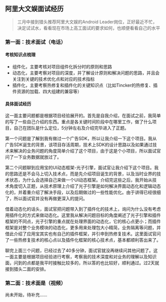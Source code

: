 ## 阿里大文娱面试经历    
> 三月中接到猎头推荐阿里大文娱的Android Leader岗位，正好最近不忙，决定试试水，看看现在市场上高工面试的要求如何，也顺便看看自己的水平

### 第一面：技术面试（电话）
#### 考核知识点梳理
- 组件化，主要考核对项目组件化拆分时的原则和思路
- 动态化，主要考察对项目的深度，并了解设计原则和解决问题的思路，并且会关注到关键的技术优化点和对应的技术指标    
- 插件化，主要考察热修复和插件化的关键知识点（比如Tincker的热修复、插件资源的加载、四大组建的兼容等） 

#### 具体面试经历    
这一面主要问题都是根据项目经验展开的。首先是自我介绍，在面试之前，我简单的写了一些自己介绍的东西。重点是各关键时间阶段中在哪里工作，做了什么项目，自己在团队是什么定位，5分钟左右及介绍完毕进入了正题。    

第一个问题是了解到我有做过一个广告SDK，所以让我介绍一下这个项目。我从广告SDK诞生的背景，该项目存活周期，技术上SDK的设计思路以及如果通过技术来解决的业务问题的角度简单介绍了这个项目，由于这是个小项目，所以面试官问了一下业务数据就放过了。    

第二个问题聊到应用宝的UI动态框架-光子引擎，面试官让我介绍下这个项目。我的思路还是不会马上切入技术点，而是先介绍项目诞生的背景，以及当时业界的技术状态，为什么会选择自己来做一个UI动态框架。介绍完这些之后，我开始从技术角度切入正题，从技术原理上介绍了光子引擎是如何解决界面动态化和逻辑动态化的，并着重介绍了解决手段，以及后期做过的一些性能优化。由于讲得已经很细了，所以面试官并没有再做更深入的提问。    

借着动态化的话头，面试官把问题带入到了插件化的技术上，询问为什么没有考虑用插件化的方式来做动态化。这里我从解决问题目标的角度阐述了光子引擎和插件框架的不同点，光子引擎的重点就在处理界面的动态化，它的核心点更小；而插件框架是对整个业务模块的动态化，更多用来处理包大小精简，业务隔离等问题，并借此介绍了应用宝其实也有自己的插件框架，并引申到热修复技术。这里面试官问了一些热修复技术的核心点以及插件化框架的核心技术点，基本都顺利答出来了。    

聊完上面三个问题，已经过去了40多分钟，面试官就没再继续问其他问题了。这一面主要是根据项目经验进行考察，考察我的技术深度和对业务的理解以及知识面，问到的点都是我平时接触比较多的，所以答的也比较好，顺利通过。过2天就接到猎头二面的安排。

### 第二面：技术面是（视频）
尚未开始，待补充……